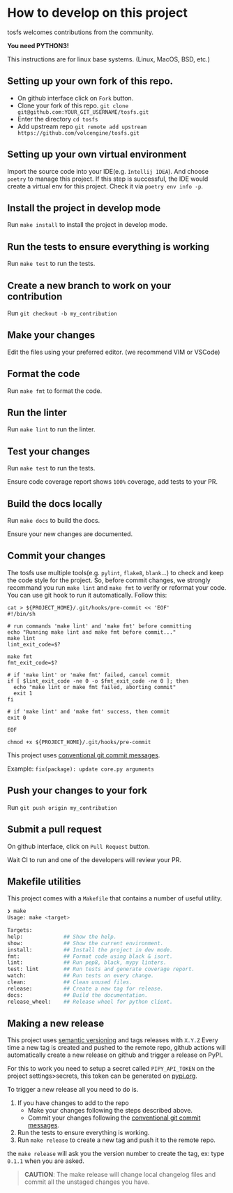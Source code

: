 # How to develop on this project

tosfs welcomes contributions from the community.

**You need PYTHON3!**

This instructions are for linux base systems. (Linux, MacOS, BSD, etc.)
## Setting up your own fork of this repo.

- On github interface click on `Fork` button.
- Clone your fork of this repo. `git clone git@github.com:YOUR_GIT_USERNAME/tosfs.git`
- Enter the directory `cd tosfs`
- Add upstream repo `git remote add upstream https://github.com/volcengine/tosfs.git`

## Setting up your own virtual environment

Import the source code into your IDE(e.g. `Intellij IDEA`). And choose `poetry` to manage this project.
If this step is successful, the IDE would create a virtual env for this project. 
Check it via `poetry env info -p`.

## Install the project in develop mode

Run `make install` to install the project in develop mode.

## Run the tests to ensure everything is working

Run `make test` to run the tests.

## Create a new branch to work on your contribution

Run `git checkout -b my_contribution`

## Make your changes

Edit the files using your preferred editor. (we recommend VIM or VSCode)

## Format the code

Run `make fmt` to format the code.

## Run the linter

Run `make lint` to run the linter.

## Test your changes

Run `make test` to run the tests.

Ensure code coverage report shows `100%` coverage, add tests to your PR.

## Build the docs locally

Run `make docs` to build the docs.

Ensure your new changes are documented.

## Commit your changes

The tosfs use multiple tools(e.g. `pylint`, `flake8`, `blank`...) to check and keep the code style for the project.
So, before commit changes, we strongly recommand you run `make lint` and `make fmt` to verify or reformat your code.
You can use git hook to run it automatically. Follow this:

```shell
cat > ${PROJECT_HOME}/.git/hooks/pre-commit << 'EOF'
#!/bin/sh

# run commands 'make lint' and 'make fmt' before committing
echo "Running make lint and make fmt before commit..."
make lint
lint_exit_code=$?

make fmt
fmt_exit_code=$?

# if 'make lint' or 'make fmt' failed, cancel commit
if [ $lint_exit_code -ne 0 -o $fmt_exit_code -ne 0 ]; then
  echo "make lint or make fmt failed, aborting commit"
  exit 1
fi

# if 'make lint' and 'make fmt' success, then commit
exit 0

EOF

chmod +x ${PROJECT_HOME}/.git/hooks/pre-commit
```

This project uses [conventional git commit messages](https://www.conventionalcommits.org/en/v1.0.0/).

Example: `fix(package): update core.py arguments`

## Push your changes to your fork

Run `git push origin my_contribution`

## Submit a pull request

On github interface, click on `Pull Request` button.

Wait CI to run and one of the developers will review your PR.
## Makefile utilities

This project comes with a `Makefile` that contains a number of useful utility.

```bash 
❯ make
Usage: make <target>

Targets:
help:             ## Show the help.
show:             ## Show the current environment.
install:          ## Install the project in dev mode.
fmt:              ## Format code using black & isort.
lint:             ## Run pep8, black, mypy linters.
test: lint        ## Run tests and generate coverage report.
watch:            ## Run tests on every change.
clean:            ## Clean unused files.
release:          ## Create a new tag for release.
docs:             ## Build the documentation.
release_wheel:    ## Release wheel for python client.
```

## Making a new release

This project uses [semantic versioning](https://semver.org/) and tags releases with `X.Y.Z`
Every time a new tag is created and pushed to the remote repo, github actions will
automatically create a new release on github and trigger a release on PyPI.

For this to work you need to setup a secret called `PIPY_API_TOKEN` on the project settings>secrets, 
this token can be generated on [pypi.org](https://pypi.org/account/).

To trigger a new release all you need to do is.

1. If you have changes to add to the repo
    * Make your changes following the steps described above.
    * Commit your changes following the [conventional git commit messages](https://www.conventionalcommits.org/en/v1.0.0/).
2. Run the tests to ensure everything is working.
4. Run `make release` to create a new tag and push it to the remote repo.

the `make release` will ask you the version number to create the tag, ex: type `0.1.1` when you are asked.

> **CAUTION**:  The make release will change local changelog files and commit all the unstaged changes you have.
